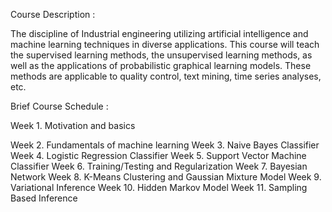 Course Description :

  The discipline of Industrial engineering utilizing artificial intelligence and machine learning techniques in diverse applications. This course will teach the supervised learning methods, the unsupervised learning methods, as well as the applications of probabilistic graphical learning models. These methods are applicable to quality control, text mining, time series analyses, etc.
  
  
Brief Course Schedule : 

  Week 1.  Motivation and basics
  
  Week 2.  Fundamentals of machine learning
  Week 3.  Naive Bayes Classifier
  Week 4.  Logistic Regression Classifier
  Week 5.  Support Vector Machine Classifier
  Week 6.  Training/Testing and Regularization
  Week 7.  Bayesian Network
  Week 8.  K-Means Clustering and Gaussian Mixture Model
  Week 9.  Variational Inference
  Week 10. Hidden Markov Model
  Week 11. Sampling Based Inference
